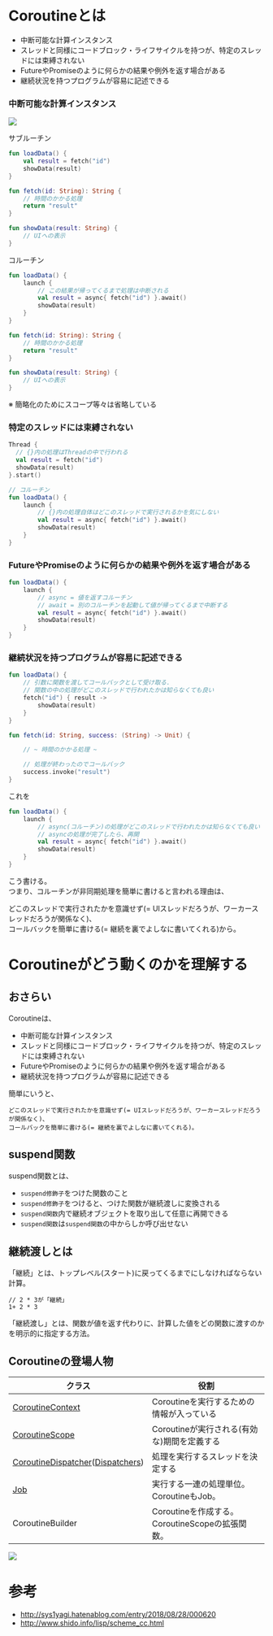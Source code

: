 # Coroutineとは
- 中断可能な計算インスタンス
- スレッドと同様にコードブロック・ライフサイクルを持つが、特定のスレッドには束縛されない
- FutureやPromiseのように何らかの結果や例外を返す場合がある
- 継続状況を持つプログラムが容易に記述できる

### 中断可能な計算インスタンス

<img src="https://github.com/nyanc0/nyanc0_Android/blob/master/Coroutine/image/coroutine2.png?raw=true">

サブルーチン
```kt
fun loadData() {
    val result = fetch("id")
    showData(result)
}

fun fetch(id: String): String {
    // 時間のかかる処理
    return "result"
}

fun showData(result: String) {
    // UIへの表示
}
```

コルーチン
```kt
fun loadData() {
    launch {
        // この結果が帰ってくるまで処理は中断される
        val result = async{ fetch("id") }.await()
        showData(result)
    }
}

fun fetch(id: String): String {
    // 時間のかかる処理
    return "result"
}

fun showData(result: String) {
    // UIへの表示
}
```

※ 簡略化のためにスコープ等々は省略している

### 特定のスレッドには束縛されない

```kt
Thread {
  // {}内の処理はThreadの中で行われる
  val result = fetch("id")
  showData(result)
}.start()

// コルーチン
fun loadData() {
    launch {
        // {}内の処理自体はどこのスレッドで実行されるかを気にしない
        val result = async{ fetch("id") }.await()
        showData(result)
    }
}
```

### FutureやPromiseのように何らかの結果や例外を返す場合がある

```kt
fun loadData() {
    launch {
        // async = 値を返すコルーチン
        // await = 別のコルーチンを起動して値が帰ってくるまで中断する
        val result = async{ fetch("id") }.await()
        showData(result)
    }
}
```

### 継続状況を持つプログラムが容易に記述できる
```kt
fun loadData() {
    // 引数に関数を渡してコールバックとして受け取る.
    // 関数の中の処理がどこのスレッドで行われたかは知らなくても良い
    fetch("id") { result ->
        showData(result)
    }
}

fun fetch(id: String, success: (String) -> Unit) {

    // ~ 時間のかかる処理 ~

    // 処理が終わったのでコールバック
    success.invoke("result")
}
```

これを

```kt
fun loadData() {
    launch {
        // async(コルーチン)の処理がどこのスレッドで行われたかは知らなくても良い
        // asyncの処理が完了したら、再開
        val result = async{ fetch("id") }.await()
        showData(result)
    }
}
```

こう書ける。  
つまり、コルーチンが非同期処理を簡単に書けると言われる理由は、

どこのスレッドで実行されたかを意識せず(= UIスレッドだろうが、ワーカースレッドだろうが関係なく)、  
コールバックを簡単に書ける(= 継続を裏でよしなに書いてくれる)から。

# Coroutineがどう動くのかを理解する
## おさらい
Coroutineは、
- 中断可能な計算インスタンス
- スレッドと同様にコードブロック・ライフサイクルを持つが、特定のスレッドには束縛されない
- FutureやPromiseのように何らかの結果や例外を返す場合がある
- 継続状況を持つプログラムが容易に記述できる

簡単にいうと、
```
どこのスレッドで実行されたかを意識せず(= UIスレッドだろうが、ワーカースレッドだろうが関係なく)、  
コールバックを簡単に書ける(= 継続を裏でよしなに書いてくれる)。
```

## suspend関数
suspend関数とは、
- `suspend修飾子`をつけた関数のこと
- `suspend修飾子`をつけると、つけた関数が継続渡しに変換される
- `suspend関数`内で継続オブジェクトを取り出して任意に再開できる
- `suspend関数`は`suspend関数`の中からしか呼び出せない

## 継続渡しとは
「継続」とは、トップレベル(スタート)に戻ってくるまでにしなければならない計算。  

```
// 2 * 3が「継続」
1+ 2 * 3
```

「継続渡し」とは、関数が値を返す代わりに、計算した値をどの関数に渡すのかを明示的に指定する方法。

## Coroutineの登場人物
|クラス|役割|
|---|---|
|[CoroutineContext](https://kotlinlang.org/api/latest/jvm/stdlib/kotlin.coroutines/-coroutine-context/index.html)|Coroutineを実行するための情報が入っている|
|[CoroutineScope](https://kotlin.github.io/kotlinx.coroutines/kotlinx-coroutines-core/kotlinx.coroutines/-coroutine-scope/index.html)|Coroutineが実行される(有効な)期間を定義する|
|[CoroutineDispatcher](https://kotlin.github.io/kotlinx.coroutines/kotlinx-coroutines-core/kotlinx.coroutines/-coroutine-dispatcher/index.html)([Dispatchers](https://kotlin.github.io/kotlinx.coroutines/kotlinx-coroutines-core/kotlinx.coroutines/-dispatchers/index.html))|処理を実行するスレッドを決定する|
|[Job](https://kotlin.github.io/kotlinx.coroutines/kotlinx-coroutines-core/kotlinx.coroutines/-job/index.html)|実行する一連の処理単位。CoroutineもJob。|
|CoroutineBuilder|Coroutineを作成する。CoroutineScopeの拡張関数。|

<img src="https://github.com/nyanc0/nyanc0_Android/blob/master/Coroutine/image/coroutine1.png?raw=true">



# 参考
- http://sys1yagi.hatenablog.com/entry/2018/08/28/000620
- http://www.shido.info/lisp/scheme_cc.html
